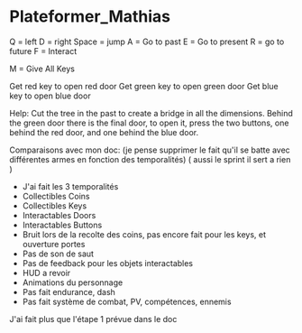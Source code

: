 # Plateformer_Mathias
Q = left
D = right
Space = jump
A = Go to past
E = Go to present
R = go to future
F = Interact

M = Give All Keys

Get red key to open red door
Get green key to open green door
Get blue key to open blue door

Help:
Cut the tree in the past to create a bridge in
all the dimensions.
Behind the green door there is the final door,
to open it, press the two buttons, one behind
the red door, and one behind the blue door.

Comparaisons avec mon doc:
(je pense supprimer le fait qu'il se batte avec 
différentes armes en fonction des temporalités)
( aussi le sprint il sert a rien )
- J'ai fait les 3 temporalités
- Collectibles Coins
- Collectibles Keys
- Interactables Doors
- Interactables Buttons
- Bruit lors de la recolte des coins,
pas encore fait pour les keys, et ouverture portes
- Pas de son de saut
- Pas de feedback pour les objets interactables
- HUD a revoir
- Animations du personnage
- Pas fait endurance, dash
- Pas fait système de combat, PV, compétences, ennemis

J'ai fait plus que l'étape 1 prévue dans le doc
